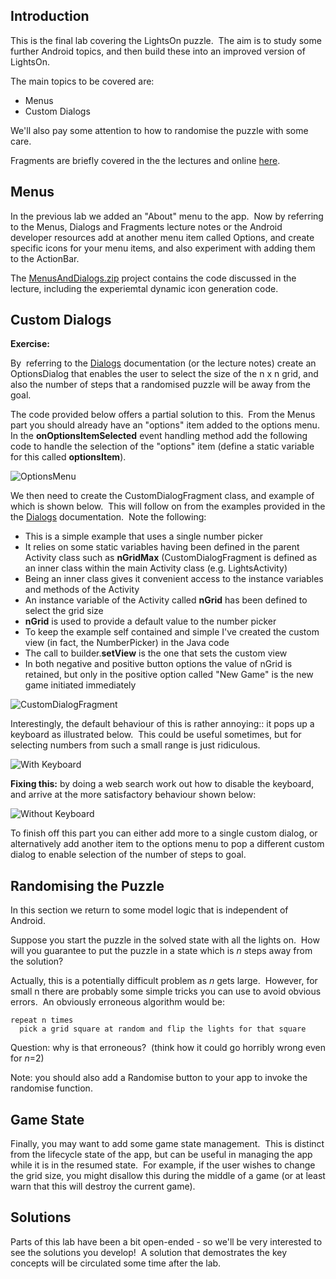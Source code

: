 ## Introduction

This is the final lab covering the LightsOn puzzle.  The aim is to study
some further Android topics, and then build these into an improved
version of LightsOn.

The main topics to be covered are:

-   Menus
-   Custom Dialogs

We'll also pay some attention to how to randomise the puzzle with some
care.

Fragments are
briefly covered in the the lectures and online [here](http://developer.android.com/guide/components/fragments.html).

## Menus

In the previous lab we added an "About" menu to the app.  Now by
referring to the Menus, Dialogs and Fragments lecture notes or the
Android developer resources add at another menu item called Options, and
create specific icons for your menu items, and also experiment with
adding them to the ActionBar.

The [MenusAndDialogs.zip](MenusAndDialogs.zip) project contains the code
discussed in the lecture, including the experiemtal dynamic icon
generation code.

## Custom Dialogs

**Exercise:**

By  referring to the
[Dialogs](http://developer.android.com/guide/topics/ui/dialogs.html)
documentation (or the lecture notes) create an OptionsDialog that enables the
user to select the size of the n x n grid, and also the number of steps
that a randomised puzzle will be away from the goal.

The code provided below offers a partial solution to this.  From the
Menus part you should already have an "options" item added to the
options menu.  In the **onOptionsItemSelected** event handling method
add the following code to handle the selection of the "options" item
(define a static variable for this called **optionsItem**).

![OptionsMenu](OptionsMenu.PNG)

We then need to create the CustomDialogFragment class, and example of
which is shown below.  This will follow on from the examples provided in
the the
[Dialogs](http://developer.android.com/guide/topics/ui/dialogs.html)
documentation.  Note the following:

-   This is a simple example that uses a single number picker
-   It relies on some static variables having been defined in the parent
    Activity class such as **nGridMax** (CustomDialogFragment is defined
    as an inner class within the main Activity class (e.g.
    LightsActivity)
-   Being an inner class gives it convenient access to the instance
    variables and methods of the Activity
-   An instance variable of the Activity called **nGrid** has been
    defined to select the grid size
-   **nGrid** is used to provide a default value to the number picker
-   To keep the example self contained and simple I've created the
    custom view (in fact, the NumberPicker) in the Java code
-   The call to builder.**setView** is the one that sets the custom view
-   In both negative and positive button options the value of nGrid is
    retained, but only in the positive option called "New Game" is the
    new game initiated immediately

![CustomDialogFragment](CustomDialogFragment.PNG)

Interestingly, the default behaviour of this is rather annoying:: it
pops up a keyboard as illustrated below.  This could be useful
sometimes, but for selecting numbers from such a small range is just
ridiculous.

![With Keyboard](WithKeyboard.png)

**Fixing this:** by doing a web search work out how to disable the
keyboard, and arrive at the more satisfactory behaviour shown below:

![Without Keyboard](WithoutKeyboard.png)

To finish off this part you can either add more to a single custom
dialog, or alternatively add another item to the options menu to pop a
different custom dialog to enable selection of the number of steps to
goal.

## Randomising the Puzzle

In this section we return to some model logic that is independent of
Android.

Suppose you start the puzzle in the solved state with all the lights
on.  How will you guarantee to put the puzzle in a state which is *n*
steps away from the solution? 

Actually, this is a potentially difficult problem as *n* gets large. 
However, for small n there are probably some simple tricks you can use
to avoid obvious errors.  An obviously erroneous algorithm would be:

    repeat n times
      pick a grid square at random and flip the lights for that square

Question: why is that erroneous?  (think how it could go horribly wrong
even for *n*=2)

Note: you should also add a Randomise button to your app to invoke the
randomise function.

## Game State

Finally, you may want to add some game state management.  This is
distinct from the lifecycle state of the app, but can be useful in
managing the app while it is in the resumed state.  For example, if the
user wishes to change the grid size, you might disallow this during the
middle of a game (or at least warn that this will destroy the current
game).

## Solutions

Parts of this lab have been a bit open-ended - so we'll be very
interested to see the solutions you develop!  A solution that
demostrates the key concepts will be circulated some time after the lab.

 

